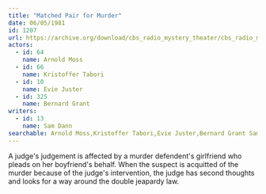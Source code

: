 ```yaml
---
title: "Matched Pair for Murder"
date: 06/05/1981
id: 1207
url: https://archive.org/download/cbs_radio_mystery_theater/cbs_radio_mystery_theater-1201-1250.zip/cbs_radio_mystery_theater-1201-1250%2Fcbsrmt_1207_a_matched_pair_for_murder.mp3
actors:  
  - id: 64
    name: Arnold Moss  
  - id: 66
    name: Kristoffer Tabori  
  - id: 10
    name: Evie Juster  
  - id: 325
    name: Bernard Grant
writers:  
  - id: 13
    name: Sam Dann
searchable: Arnold Moss,Kristoffer Tabori,Evie Juster,Bernard Grant Sam Dann
---
```

A judge's judgement is affected by a murder defendent's girlfriend who pleads on her boyfriend's behalf. When the suspect is acquitted of the murder because of the judge's intervention, the judge has second thoughts and looks for a way around the double jeapardy law.